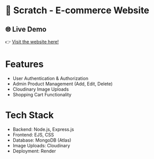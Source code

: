 # 🛒 Scratch - E-commerce Website

## 🌐 Live Demo  
👉 [Visit the website here!](https://scatch-1-284a.onrender.com)

# Features
- User Authentication & Authorization
- Admin Product Management (Add, Edit, Delete)
- Cloudinary Image Uploads
- Shopping Cart Functionality

# Tech Stack
- Backend: Node.js, Express.js
- Frontend: EJS, CSS
- Database: MongoDB (Atlas)
- Image Uploads: Cloudinary
- Deployment: Render